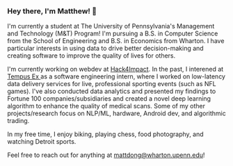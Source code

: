 ### Hey there, I'm Matthew! 👋

<!--
**matt-dong/matt-dong** is a ✨ _special_ ✨ repository because its `README.md` (this file) appears on your GitHub profile.

Here are some ideas to get you started:

- 🔭 I’m currently working on ...
- 🌱 I’m currently learning ...
- 👯 I’m looking to collaborate on ...
- 🤔 I’m looking for help with ...
- 💬 Ask me about ...
- 📫 How to reach me: ...
- 😄 Pronouns: ...
- ⚡ Fun fact: ...
-->


I'm currently a student at The University of Pennsylvania's Management and Technology (M&T) Program! I'm pursuing a B.S. in Computer Science from the School of Engineering and B.S. in Economics from Wharton. I have particular interests in using data to drive better decision-making and creating software to improve the quality of lives for others.

I'm currently working on webdev at [Hack4Impact](https://github.com/hack4impact-upenn). In the past, I interened at [Tempus Ex ](https://tempus-ex.com/) as a software engineering intern, where I worked on low-latency data delivery services for live, professional sporting events (such as NFL games). I've also conducted data analytics and presented my findings to Fortune 100 companies/subsidiaries and created a novel deep learning algorithm to enhance the quality of medical scans. Some of my other projects/research focus on NLP/ML, hardware, Android dev, and algorithmic trading.

In my free time, I enjoy biking, playing chess, food photography, and watching Detroit sports.

Feel free to reach out for anything at mattdong@wharton.upenn.edu!
